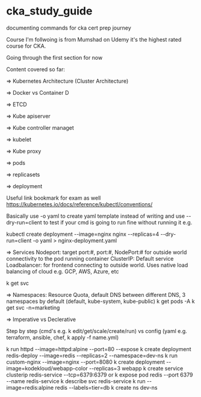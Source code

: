 # cka_study_guide
documenting commands for cka cert prep journey

Course I'm follwoing is from Mumshad on Udemy it's the highest rated course for CKA.


Going through the first section for now

Content covered so far:

=> Kubernetes Architecture (Cluster Architecture)

=> Docker vs Container D

=> ETCD

=> Kube apiserver

=> Kube controller managet

=> kubelet

=> Kube proxy 

=> pods

=> replicasets

=> deployment

Useful link bookmark for exam as well
https://kubernetes.io/docs/reference/kubectl/conventions/

Basically use -o yaml to create yaml template instead of writing 
and use --dry-run=client to test if your cmd is going to run fine without running it 
e.g.

kubectl create deployment --image=nginx nginx --replicas=4 --dry-run=client -o yaml > nginx-deployment.yaml

=> Services
Nodeport: target port:#, port:#, NodePort:# for outside world connectivity to the pod running container
ClusterIP: Default service
Loadbalancer: for frontend connecting to outside world. Uses native load balancing of cloud e.g. GCP, AWS, Azure, etc

k get svc

=> Namespaces:
Resource Quota, default DNS between different DNS, 3 namespaces by default (default, kube-system, kube-public)
k get pods -A
k get svc -n=marketing

=> Imperative vs Declerative 

Step by step (cmd's e.g. k edit/get/scale/create/run) vs config (yaml e.g. terraform, ansible, chef, k apply -f name.yml)

k run httpd --image=httpd:alpine --port=80 --expose
k create deployment redis-deploy --image=redis --replicas=2 --namespace=dev-ns
k run custom-nginx --image=nginx --port=8080
k create deployment --image=kodekloud/webapp-color --replicas=3 webapp
k create service clusterip redis-service --tcp=6379:6379 or k expose pod redis --port 6379 --name redis-service
k describe svc redis-service
k run --image=redis:alpine redis --labels=tier=db
k create ns dev-ns

